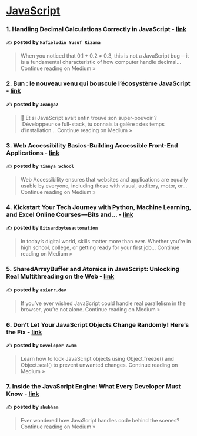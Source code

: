 
<h1><a href=https://medium.com/tag/javascript-development/recommended target="_blank" rel="noopener noreferrer">JavaScript</a></h1>
<h3>1. Handling Decimal Calculations Correctly in JavaScript - <a href="https://medium.com/@hafieluyr/handling-decimal-calculations-correctly-in-javascript-a0cd87723d5d?source=rss------javascript_development-5" target="_blank" rel="noopener noreferrer">link</a></h3>

✍️ **posted by `Hafieludin Yusuf Rizana`**

<blockquote>When you noticed that 0.1 + 0.2 ≠ 0.3, this is not a JavaScript bug — it is a fundamental characteristic of how computer handle decimal…
Continue reading on Medium »</blockquote>

<h3>2.  Bun : le nouveau venu qui bouscule l’écosystème JavaScript - <a href="https://medium.com/@jeangabrielgoudiaby/bun-le-nouveau-venu-qui-bouscule-l%C3%A9cosyst%C3%A8me-javascript-d834d2b6e3a3?source=rss------javascript_development-5" target="_blank" rel="noopener noreferrer">link</a></h3>

✍️ **posted by `Jeanga7`**

<blockquote>🧨 Et si JavaScript avait enfin trouvé son super-pouvoir ?
 Développeur·se full-stack, tu connais la galère : des temps d’installation…
Continue reading on Medium »</blockquote>

<h3>3. Web Accessibility Basics-Building Accessible Front-End Applications - <a href="https://tianyaschool.medium.com/web-accessibility-basics-building-accessible-front-end-applications-348927701164?source=rss------javascript_development-5" target="_blank" rel="noopener noreferrer">link</a></h3>

✍️ **posted by `Tianya School`**

<blockquote>Web Accessibility ensures that websites and applications are equally usable by everyone, including those with visual, auditory, motor, or…
Continue reading on Medium »</blockquote>

<h3>4. Kickstart Your Tech Journey with Python, Machine Learning, and Excel Online Courses — Bits and… - <a href="https://bitsandbytesautomation.medium.com/kickstart-your-tech-journey-with-python-machine-learning-and-excel-online-courses-bits-and-0122cb4a7632?source=rss------javascript_development-5" target="_blank" rel="noopener noreferrer">link</a></h3>

✍️ **posted by `Bitsandbytesautomation`**

<blockquote>In today’s digital world, skills matter more than ever. Whether you’re in high school, college, or getting ready for your first job…
Continue reading on Medium »</blockquote>

<h3>5. SharedArrayBuffer and Atomics in JavaScript: Unlocking Real Multithreading on the Web - <a href="https://medium.com/@asierr/sharedarraybuffer-and-atomics-in-javascript-unlocking-real-multithreading-on-the-web-a8722cba7fdc?source=rss------javascript_development-5" target="_blank" rel="noopener noreferrer">link</a></h3>

✍️ **posted by `asierr.dev`**

<blockquote>If you’ve ever wished JavaScript could handle real parallelism in the browser, you’re not alone.
Continue reading on Medium »</blockquote>

<h3>6. Don’t Let Your JavaScript Objects Change Randomly! Here’s the Fix - <a href="https://medium.com/@developerawam/dont-let-your-javascript-objects-change-randomly-here-s-the-fix-4f1ede1f177a?source=rss------javascript_development-5" target="_blank" rel="noopener noreferrer">link</a></h3>

✍️ **posted by `Developer Awam`**

<blockquote>Learn how to lock JavaScript objects using Object.freeze() and Object.seal() to prevent unwanted changes.
Continue reading on Medium »</blockquote>

<h3>7. Inside the JavaScript Engine: What Every Developer Must Know - <a href="https://medium.com/@s35919223/inside-the-javascript-engine-what-every-developer-must-know-2f017e7d4714?source=rss------javascript_development-5" target="_blank" rel="noopener noreferrer">link</a></h3>

✍️ **posted by `shubham`**

<blockquote>Ever wondered how JavaScript handles code behind the scenes?
Continue reading on Medium »</blockquote>

